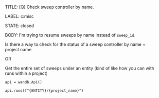 TITLE:
[Q] Check sweep controller by name.

LABEL:
c:misc

STATE:
closed

BODY:
I'm trying to resume sweeps by name instead of `sweep_id`. 

Is there a way to check for the status of a sweep controller by name + project name

OR

Get the entire set of sweeps under an entity (kind of like how you can with runs within a project)
```
api = wandb.Api()

api.runs(f"{ENTITY}/{project_name}")
```

